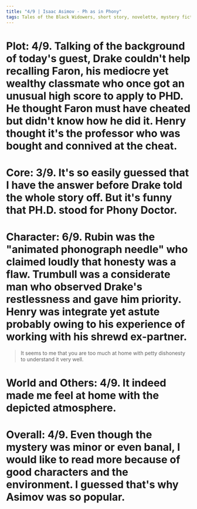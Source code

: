 ```yaml
---
title: "4/9 | Isaac Asimov - Ph as in Phony"
tags: Tales of the Black Widowers, short story, novelette, mystery fiction, 1972, Ellery Queen's Mystery
---
```


# Plot: 4/9. Talking of the background of today's guest, Drake couldn't help recalling Faron, his mediocre yet wealthy classmate who once got an unusual high score to apply to PHD. He thought Faron must have cheated but didn't know how he did it. Henry thought it's the professor who was bought and connived at the cheat.



# Core: 3/9. It's so easily guessed that I have the answer before Drake told the whole story off. But it's funny that PH.D. stood for Phony Doctor.


# Character: 6/9. Rubin was the "animated phonograph needle" who claimed loudly that honesty was a flaw. Trumbull was a considerate man who observed Drake's restlessness and gave him priority. Henry was integrate yet astute probably owing to his experience of working with his shrewd ex-partner.
> It seems to me that you are too much at home with petty dishonesty to understand it very well.



# World and Others: 4/9. It indeed made me feel at home with the depicted atmosphere.



# Overall: 4/9. Even though the mystery was minor or even banal, I would like to read more because of good characters and the environment. I guessed that's why Asimov was so popular.
